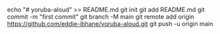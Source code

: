 echo "# yoruba-aloud" >> README.md
git init
git add README.md
git commit -m "first commit"
git branch -M main
git remote add origin https://github.com/eddie-ibhane/yoruba-aloud.git
git push -u origin main